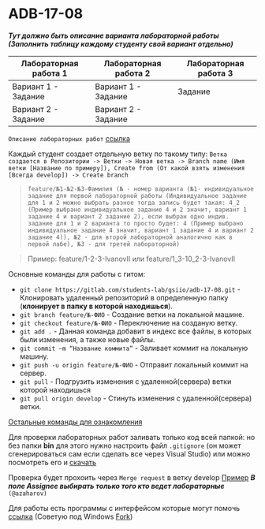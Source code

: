# ADB-17-08

***Тут должно быть описание варианта лабораторной работы (Заполнить таблицу каждому студенту свой вариант отдельно)***

| Лабораторная работа 1 | Лабораторная работа 2 | Лабораторная работа 3 |
| ------ | ------ |------ |
| Вариант 1 - Задание | Вариант 1 - Задание | Задание |
| Вариант 2 - Задание | Вариант 2 - Задание |  |



`Описание лабораторных работ` [ссылка](https://gitlab.com/students-lab/gsiio/adb-17-08/-/blob/develop/%D0%93%D0%A1%D0%B8%D0%98%D0%9E_%D0%9B%D0%B0%D0%B1.%D1%80%D0%B0%D0%B1%D0%BE%D1%82%D1%8B2019.pdf)

Каждый студент создает отдельную ветку по такому типу:
`Ветка создается в Репозитории -> Ветки -> Новая ветка -> Branch name (Имя ветки [Название по примеру]), Create from (От какой взять изменения [Всегда develop]) -> Create branch`
>  `feature/№1-№2-№3-Фамилия (№ - номер варианта (№1- индивидуальное задание для первой лабораторной работы (Индивидуальное задание для 1 и 2 можно выбрать разное тогда запись будет такая: 4_2 (Пример выбрано индивидуальное задание 4 и 2 значит, вариант 1 задание 4 и вариант 2 задание 2), если выбран одно индив. задание для 1 и 2 варианта то просто будет: 4 (Пример выбрано индивидуальное задание 4 значит, вариант 1 задание 4 и вариант 2 задание 4)), №2 - для второй лабораторной аналогично как в первой лабе), №3 - для третей лабораторной)` 

> Пример: feature/1-2-3-IvanovII или feature/1_3-10_2-3-IvanovII


Основные команды для работы с гитом:
* `git clone https://gitlab.com/students-lab/gsiio/adb-17-08.git` - Клонировать удаленный репозиторий в определенную папку (**клонирует в папку в которой находишься**).
* `git branch feature/№-ФИО` - Создание ветки на локальной машине.
* `git checkout feature/№-ФИО` - Переключение на созданую ветку.
* `git add .` - Данная команда добавит в индекс все файлы, в которых были изменения, а также новые файлы.
* `git commit –m “Название коммита”` - Заливает коммит на локальную машину.
* `git push -u origin feature/№-ФИО` - Отправит локальный коммит на сервер.
* `git pull` - Подгрузить изменения с удаленной(сервера) ветки которой находишься
* `git pull origin develop` - Стинуть изменения с удаленной(сервера) ветки.

[Остальные команды для ознакомления](https://use-web.ru/news.php?id=138&tid=3)

Для проверки лабораторных работ заливать только код всей папкой: но без папки **bin** для этого нужно настроить файл `.gitignore` (он может сгенерироваться сам если сделать все через Visual Studio) или можно посмотреть его и [скачать](https://github.com/github/gitignore/blob/master/VisualStudio.gitignore)

Проверка будет прохоить через `Merge request` в ветку develop [Пример](https://server-gu.ru/gitlab-merge-request/)
***В поле Assignee выбирать только того кто ведет лабораторные*** `(@azaharov)`

Для работы есть программы с интерфейсом которые могут помочь [ссылка](https://git-scm.com/downloads/guis) (Советую под Windows [Fork](https://git-fork.com/))


